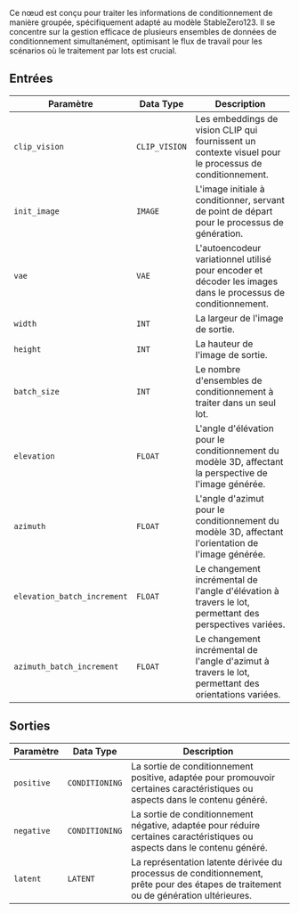 
Ce nœud est conçu pour traiter les informations de conditionnement de manière groupée, spécifiquement adapté au modèle StableZero123. Il se concentre sur la gestion efficace de plusieurs ensembles de données de conditionnement simultanément, optimisant le flux de travail pour les scénarios où le traitement par lots est crucial.

## Entrées

| Paramètre             | Data Type | Description |
|----------------------|--------------|-------------|
| `clip_vision`         | `CLIP_VISION` | Les embeddings de vision CLIP qui fournissent un contexte visuel pour le processus de conditionnement. |
| `init_image`          | `IMAGE`      | L'image initiale à conditionner, servant de point de départ pour le processus de génération. |
| `vae`                 | `VAE`        | L'autoencodeur variationnel utilisé pour encoder et décoder les images dans le processus de conditionnement. |
| `width`               | `INT`        | La largeur de l'image de sortie. |
| `height`              | `INT`        | La hauteur de l'image de sortie. |
| `batch_size`          | `INT`        | Le nombre d'ensembles de conditionnement à traiter dans un seul lot. |
| `elevation`           | `FLOAT`      | L'angle d'élévation pour le conditionnement du modèle 3D, affectant la perspective de l'image générée. |
| `azimuth`             | `FLOAT`      | L'angle d'azimut pour le conditionnement du modèle 3D, affectant l'orientation de l'image générée. |
| `elevation_batch_increment` | `FLOAT` | Le changement incrémental de l'angle d'élévation à travers le lot, permettant des perspectives variées. |
| `azimuth_batch_increment` | `FLOAT` | Le changement incrémental de l'angle d'azimut à travers le lot, permettant des orientations variées. |

## Sorties

| Paramètre     | Data Type | Description |
|---------------|--------------|-------------|
| `positive`    | `CONDITIONING` | La sortie de conditionnement positive, adaptée pour promouvoir certaines caractéristiques ou aspects dans le contenu généré. |
| `negative`    | `CONDITIONING` | La sortie de conditionnement négative, adaptée pour réduire certaines caractéristiques ou aspects dans le contenu généré. |
| `latent`      | `LATENT`     | La représentation latente dérivée du processus de conditionnement, prête pour des étapes de traitement ou de génération ultérieures. |
